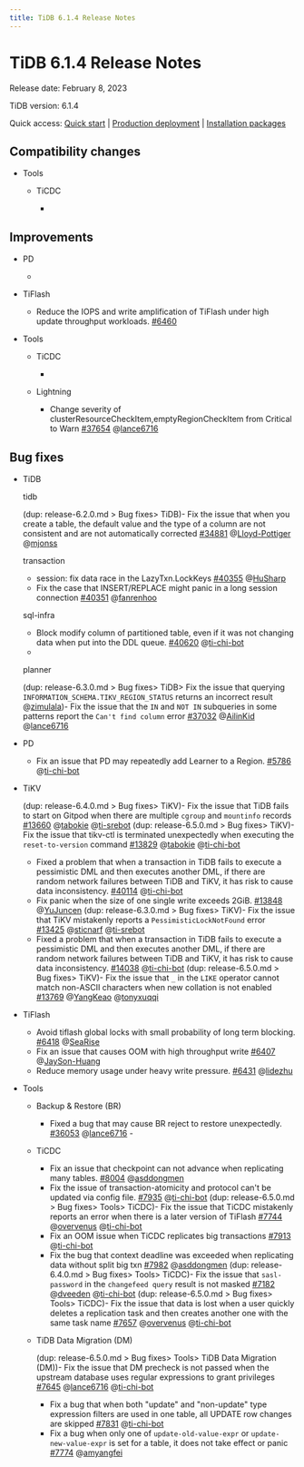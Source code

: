 ```yaml
---
title: TiDB 6.1.4 Release Notes
---
```


# TiDB 6.1.4 Release Notes

Release date: February 8, 2023

TiDB version: 6.1.4

Quick access: [Quick start](https://docs.pingcap.com/tidb/v6.1/quick-start-with-tidb) | [Production deployment](https://docs.pingcap.com/tidb/v6.1/production-deployment-using-tiup) | [Installation packages](https://www.pingcap.com/download/?version=v6.1.4#version-list)

## Compatibility changes

- Tools

    - TiCDC

        - 

## Improvements

- PD

    - 

- TiFlash

    - Reduce the IOPS and write amplification of TiFlash under high update throughput workloads. [#6460](https://github.com/pingcap/tiflash/issues/6460) 

- Tools

    - TiCDC

        - 
    
    - Lightning

        - Change severity of clusterResourceCheckItem,emptyRegionCheckItem from Critical to Warn [#37654](https://github.com/pingcap/tidb/issues/37654) @[lance6716](https://github.com/lance6716) 

## Bug fixes

+ TiDB

    tidb

    (dup: release-6.2.0.md > Bug fixes> TiDB)- Fix the issue that when you create a table, the default value and the type of a column are not consistent and are not automatically corrected [#34881](https://github.com/pingcap/tidb/issues/34881) @[Lloyd-Pottiger](https://github.com/Lloyd-Pottiger) @[mjonss](https://github.com/mjonss)

    transaction

    - session: fix data race in the LazyTxn.LockKeys [#40355](https://github.com/pingcap/tidb/issues/40355) @[HuSharp](https://github.com/HuSharp)
    - Fix the case that INSERT/REPLACE might panic in a long session connection [#40351](https://github.com/pingcap/tidb/issues/40351) @[fanrenhoo](https://github.com/fanrenhoo)

    sql-infra
    
    - Block modify column of partitioned table, even if it was not changing data when put into the DDL queue. [#40620](https://github.com/pingcap/tidb/issues/40620) @[ti-chi-bot](https://github.com/ti-chi-bot)
    - 

    planner

    (dup: release-6.3.0.md > Bug fixes> TiDB> Fix the issue that querying `INFORMATION_SCHEMA.TIKV_REGION_STATUS` returns an incorrect result @[zimulala](https://github.com/zimulala))- Fix the issue that the `IN` and `NOT IN` subqueries in some patterns report the `Can't find column` error [#37032](https://github.com/pingcap/tidb/issues/37032) @[AilinKid](https://github.com/AilinKid) @[lance6716](https://github.com/lance6716)

- PD

    - Fix an issue that PD may repeatedly add Learner to a Region. [#5786](https://github.com/tikv/pd/issues/5786) @[ti-chi-bot](https://github.com/ti-chi-bot)   

+ TiKV

    (dup: release-6.4.0.md > Bug fixes> TiKV)- Fix the issue that TiDB fails to start on Gitpod when there are multiple `cgroup` and `mountinfo` records [#13660](https://github.com/tikv/tikv/issues/13660) @[tabokie](https://github.com/tabokie) @[ti-srebot](https://github.com/ti-srebot)
    (dup: release-6.5.0.md > Bug fixes> TiKV)- Fix the issue that tikv-ctl is terminated unexpectedly when executing the `reset-to-version` command [#13829](https://github.com/tikv/tikv/issues/13829) @[tabokie](https://github.com/tabokie) @[ti-chi-bot](https://github.com/ti-chi-bot)
    - Fixed a problem that when a transaction in TiDB fails to execute a pessimistic DML and then executes another DML, if there are random network failures between TiDB and TiKV, it has risk to cause data inconsistency. [#40114](https://github.com/pingcap/tidb/issues/40114) @[ti-chi-bot](https://github.com/ti-chi-bot)
    - Fix panic when the size of one single write exceeds 2GiB. [#13848](https://github.com/tikv/tikv/issues/13848) @[YuJuncen](https://github.com/YuJuncen)
    (dup: release-6.3.0.md > Bug fixes> TiKV)- Fix the issue that TiKV mistakenly reports a `PessimisticLockNotFound` error [#13425](https://github.com/tikv/tikv/issues/13425) @[sticnarf](https://github.com/sticnarf) @[ti-srebot](https://github.com/ti-srebot)
    - Fixed a problem that when a transaction in TiDB fails to execute a pessimistic DML and then executes another DML, if there are random network failures between TiDB and TiKV, it has risk to cause data inconsistency. [#14038](https://github.com/tikv/tikv/issues/14038) @[ti-chi-bot](https://github.com/ti-chi-bot)
    (dup: release-6.5.0.md > Bug fixes> TiKV)- Fix the issue that `_` in the `LIKE` operator cannot match non-ASCII characters when new collation is not enabled [#13769](https://github.com/tikv/tikv/issues/13769) @[YangKeao](https://github.com/YangKeao) @[tonyxuqqi](https://github.com/tonyxuqqi)

+ TiFlash

    - Avoid tiflash global locks with small probability of long term blocking. [#6418](https://github.com/pingcap/tiflash/issues/6418) @[SeaRise](https://github.com/SeaRise)
    - Fix an issue that causes OOM with high throughput write [#6407](https://github.com/pingcap/tiflash/issues/6407) @[JaySon-Huang](https://github.com/JaySon-Huang)
    - Reduce memory usage under heavy write pressure. [#6431](https://github.com/pingcap/tiflash/issues/6431) @[lidezhu](https://github.com/lidezhu)

+ Tools

    + Backup & Restore (BR)

        - Fixed a bug that may cause BR reject to restore unexpectedly. [#36053](https://github.com/pingcap/tidb/issues/36053) @[lance6716](https://github.com/lance6716)        - 

    + TiCDC

        - Fix an issue that checkpoint can not advance when replicating many tables. [#8004](https://github.com/pingcap/tiflow/issues/8004) @[asddongmen](https://github.com/asddongmen)
        - Fix the issue of transaction-atomicity and protocol can't be updated via config file. [#7935](https://github.com/pingcap/tiflow/issues/7935) @[ti-chi-bot](https://github.com/ti-chi-bot)
        (dup: release-6.5.0.md > Bug fixes> Tools> TiCDC)- Fix the issue that TiCDC mistakenly reports an error when there is a later version of TiFlash [#7744](https://github.com/pingcap/tiflow/issues/7744) @[overvenus](https://github.com/overvenus) @[ti-chi-bot](https://github.com/ti-chi-bot)
        - Fix an OOM issue when TiCDC replicates big transactions [#7913](https://github.com/pingcap/tiflow/issues/7913) @[ti-chi-bot](https://github.com/ti-chi-bot)
        - Fix the bug that context deadline was exceeded when replicating data without split big txn [#7982](https://github.com/pingcap/tiflow/issues/7982) @[asddongmen](https://github.com/asddongmen)
        (dup: release-6.4.0.md > Bug fixes> Tools> TiCDC)- Fix the issue that `sasl-password` in the `changefeed query` result is not masked [#7182](https://github.com/pingcap/tiflow/issues/7182) @[dveeden](https://github.com/dveeden) @[ti-chi-bot](https://github.com/ti-chi-bot)
        (dup: release-6.5.0.md > Bug fixes> Tools> TiCDC)- Fix the issue that data is lost when a user quickly deletes a replication task and then creates another one with the same task name [#7657](https://github.com/pingcap/tiflow/issues/7657) @[overvenus](https://github.com/overvenus) @[ti-chi-bot](https://github.com/ti-chi-bot)

    + TiDB Data Migration (DM)

        (dup: release-6.5.0.md > Bug fixes> Tools> TiDB Data Migration (DM))- Fix the issue that DM precheck is not passed when the upstream database uses regular expressions to grant privileges [#7645](https://github.com/pingcap/tiflow/issues/7645) @[lance6716](https://github.com/lance6716) @[ti-chi-bot](https://github.com/ti-chi-bot)
        - Fix a bug that when both "update" and "non-update" type expression filters are used in one table, all UPDATE row changes are skipped [#7831](https://github.com/pingcap/tiflow/issues/7831) @[ti-chi-bot](https://github.com/ti-chi-bot)
        - Fix a bug when only one of `update-old-value-expr` or `update-new-value-expr` is set for a table, it does not take effect or panic [#7774](https://github.com/pingcap/tiflow/issues/7774) @[amyangfei](https://github.com/amyangfei)
